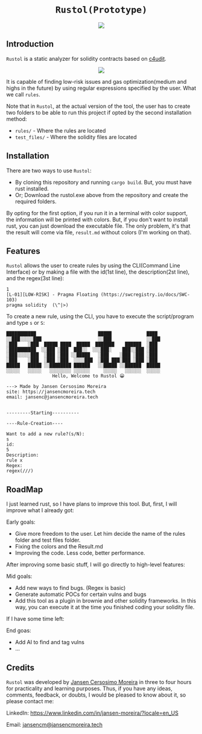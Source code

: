<h1 align=center><code>Rustol(Prototype)</code></h1>

<p align="center"><img src="https://jansencmoreira.tech/wp-content/uploads/2022/08/rustolImage.png"></p>

## Introduction


`Rustol` is a static analyzer for solidity contracts based on [c4udit](https://github.com/byterocket/c4udit).
<p align="center"><img src="http://jansencmoreira.tech/wp-content/uploads/2022/08/drawio.png"</p>

It is capable of finding low-risk issues and gas optimization(medium and highs in the future) by using regular expressions specified by the user. What we call `rules`.
  
Note that in `Rustol`, at the actual version of the tool, the user has to create two folders to be able to run this project if opted by the second installation method:

* `rules/` - Where the rules are located
* `test_files/` - Where the solidity files are located


## Installation

There are two ways to use `Rustol`:
  * By cloning this repository and running `cargo build`. But, you must have rust installed.
  * Or; Download the rustol.exe above from the repository and create the required folders.
 
  By opting for the first option, if you run it in a terminal with color support, the information will be printed with colors.
  But, if you don't want to install rust, you can just download the executable file. The only problem, it's that the result will come via file, `result.md` without colors (I'm working on that).
  
 ## Features
  
  `Rustol` allows the user to create rules by using the CLI(Command Line Interface) or by making a file with the id(1st line), the description(2st line), and the regex(3st line):
  ```
1
[L-01][LOW-RISK] - Pragma Floating (https://swcregistry.io/docs/SWC-103)
pragma solidity  (\^|>)
  ```
  
  To create a new rule, using the CLI, you have to execute the script/program and type `s` or `S`:
  ```
███████████                       █████             ████  
░░███░░░░░███                     ░░███             ░░███ 
 ░███    ░███  █████ ████  █████  ███████    ██████  ░███ 
 ░██████████  ░░███ ░███  ███░░  ░░░███░    ███░░███ ░███ 
 ░███░░░░░███  ░███ ░███ ░░█████   ░███    ░███ ░███ ░███ 
 ░███    ░███  ░███ ░███  ░░░░███  ░███ ███░███ ░███ ░███ 
 █████   █████ ░░████████ ██████   ░░█████ ░░██████  █████
░░░░░   ░░░░░   ░░░░░░░░ ░░░░░░     ░░░░░   ░░░░░░  ░░░░░  
                   Hello, Welcome to Rustol 😀

---> Made by Jansen Cersosimo Moreira
site: https://jansencmoreira.tech
email: jansenc@jansencmoreira.tech


---------Starting----------

----Rule-Creation----

Want to add a new rule?(s/N):
s
id:
5
Description:
rule x
Regex:
regex(///)
  ```
  
  ## RoadMap
I just learned rust, so I have plans to improve this tool. But, first, I will improve what I already got: 
  
Early goals:
* Give more freedom to the user. Let him decide the name of the rules folder and test files folder.
* Fixing the colors and the Result.md
* Improving the code. Less code, better performance.
  
After improving some basic stuff, I will go directly to high-level features:
  
Mid goals:
* Add new ways to find bugs. (Regex is basic)
* Generate automatic POCs for certain vulns and bugs
* Add this tool as a plugin in brownie and other solidity frameworks. In this way, you can execute it at the time you finished coding your solidity file.
  
If I have some time left:
  
End goas:
* Add AI to find and tag vulns
* ...

 ## Credits
  
  `Rustol` was developed by [Jansen Cersosimo Moreira](https://jansencmoreira.tech) in three to four hours for practicality and learning purposes.
  Thus, if you have any ideas, comments, feedback, or doubts, I would be pleased to know about it, so please contact me:
  
  LinkedIn: https://www.linkedin.com/in/jansen-moreira/?locale=en_US
  
  Email: jansencm@jansencmoreira.tech
  
